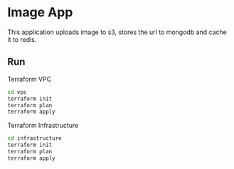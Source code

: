 # Image App

This application uploads image to s3, stores the url to mongodb and cache it to redis.

## Run

Terraform VPC
```bash
cd vpc
terraform init
terraform plan
terraform apply
```

Terraform Infrastructure
```bash
cd infrastructure
terraform init
terraform plan
terraform apply
```